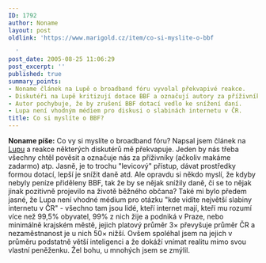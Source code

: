 ```yaml
---
ID: 1792
author: Noname
layout: post
oldlink: 'https://www.marigold.cz/item/co-si-myslite-o-bbf

  '
post_date: 2005-08-25 11:06:29
post_excerpt: ''
published: true
summary_points:
- Noname článek na Lupě o broadband fóru vyvolal překvapivé reakce.
- Diskutéři na Lupě kritizují dotace BBF a označují autory za příživníky.
- Autor pochybuje, že by zrušení BBF dotací vedlo ke snížení daní.
- Lupa není vhodným médiem pro diskusi o slabinách internetu v ČR.
title: Co si myslíte o BBF?
---
```


<p><strong>Noname píše:</strong> Co vy si myslíte o broadband fóru? Napsal jsem článek na <a href='http://www.lupa.cz/clanek.php3?show=4347'>Lupu</a> a reakce některých diskutérů mě překvapuje. Jeden by nás třeba všechny chtěl pověsit a označuje nás za příživníky (ačkoliv makáme zadarmo) atp. Jasně, je to trochu "levicový" přístup, dávat prostředky formou dotací, lepší je snížit daně atd. Ale opravdu si někdo myslí, že kdyby nebyly peníze přiděleny BBF, tak že by se nějak snížily daně, či se to nějak jinak pozitivně projevilo na životě běžného občana? Také mi bylo předem jasné, že Lupa není vhodné médium pro otázku "kde vidíte největší slabiny internetu v ČR" - všechno tam jsou lidé, kteří internet mají, kteří mu rozumí více než 99,5% obyvatel, 99% z nich žije a podniká v Praze, nebo minimálně krajském městě, jejich platový průměr 3× převyšuje průměr ČR a nezaměstnanost je u nich 50× nižší. Ovšem spoléhal jsem na jejich v průměru podstatně větší inteligenci a že dokáží vnímat realitu mimo svou vlastní peněženku. Žel bohu, u mnohých jsem se zmýlil.</p>
